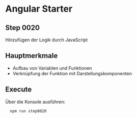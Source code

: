 # Angular Starter #

## Step 0020

Hinzufügen der Logik durch JavaScript

## Hauptmerkmale
 - Aufbau von Variablen und Funktionen
 - Verknüpfung der Funktion mit Darstellungskomponenten

## Execute
Über die Konsole ausführen:
```shell
  npm run step0020
```